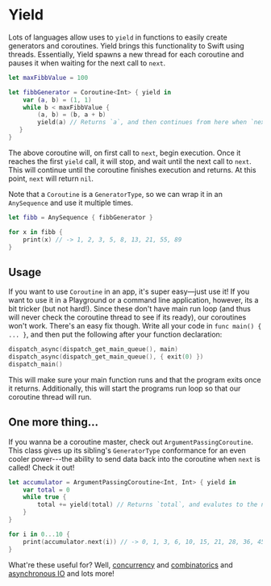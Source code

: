 # Yield

Lots of languages allow uses to `yield` in functions to easily create generators and coroutines. Yield brings this functionality to Swift using threads. Essentially, Yield spawns a new thread for each coroutine and pauses it when waiting for the next call to `next`.

```swift
let maxFibbValue = 100

let fibbGenerator = Coroutine<Int> { yield in
    var (a, b) = (1, 1)
    while b < maxFibbValue {
        (a, b) = (b, a + b)
        yield(a) // Returns `a`, and then continues from here when `next` is called again
   }
}
```

The above coroutine will, on first call to `next`, begin execution. Once it reaches the first `yield` call, it will stop, and wait until the next call to `next`. This will continue until the coroutine finishes execution and returns. At this point, `next` will return `nil`.

Note that a `Coroutine` is a `GeneratorType`, so we can wrap it in an `AnySequence` and use it multiple times.
```swift
let fibb = AnySequence { fibbGenerator }

for x in fibb {
    print(x) // -> 1, 2, 3, 5, 8, 13, 21, 55, 89
}
```

## Usage

If you want to use `Coroutine` in an app, it's super easy—just use it! If you want to use it in a Playground or a command line application, however, its a bit tricker (but not hard!). Since these don't have main run loop (and thus will never check the coroutine thread to see if its ready), our coroutines won't work. There's an easy fix though. Write all your code in `func main() { ... }`, and then put the following after your function declaration:
```swift
dispatch_async(dispatch_get_main_queue(), main)
dispatch_async(dispatch_get_main_queue(), { exit(0) })
dispatch_main()
```
This will make sure your main function runs and that the program exits once it returns. Additionally, this will start the programs run loop so that our coroutine thread will run.

## One more thing...

If you wanna be a coroutine master, check out `ArgumentPassingCoroutine`. This class gives up its sibling's `GeneratorType` conformance for an even cooler power---the ability to send data back into the coroutine when `next` is called! Check it out!
```swift
let accumulator = ArgumentPassingCoroutine<Int, Int> { yield in
	var total = 0
	while true {
		total += yield(total) // Returns `total`, and evalutes to the next argument passed to `next`
	}
}

for i in 0...10 {
	print(accumulator.next(i)) // -> 0, 1, 3, 6, 10, 15, 21, 28, 36, 45, 55
}
```

What're these useful for? Well, [concurrency](http://www.dabeaz.com/coroutines/) and [combinatorics](http://sahandsaba.com/combinatorial-generation-using-coroutines-in-python.html) and [asynchronous IO](http://sahandsaba.com/understanding-asyncio-node-js-python-3-4.html) and lots more!
